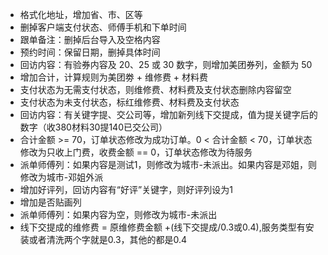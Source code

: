 - 格式化地址，增加省、市、区等
- 删掉客户端支付状态、师傅手机和下单时间
- 跟单备注：删掉后台导入及空格内容
- 预约时间：保留日期，删掉具体时间
- 回访内容：有验券内容及 20、25 或 30 数字，则增加美团券列，金额为 50
- 增加合计，计算规则为美团劵 + 维修费 + 材料费
- 支付状态为无需支付状态，则维修费、材料费及支付状态删除内容留空
- 支付状态为未支付状态，标红维修费、材料费及支付状态
- 回访内容：有关键字提、交公司等，增加新列线下交提成，值为提关键字后的数字（收380材料30提140已交公司）
- 合计金额 >= 70，订单状态修改为成功订单。0 < 合计金额 < 70，订单状态修改为只收上门费，收费金额 == 0，订单状态修改为待服务
- 派单师傅列：如果内容是测试1，则修改为城市-未派出。如果内容是邓姐，则修改为城市-邓姐外派
- 增加好评列，回访内容有“好评”关键字，则好评列设为1
- 增加是否贴画列
- 派单师傅列：如果内容为空，则修改为城市-未派出
- 线下交提成的维修费 = 原维修费金额 +(线下交提成/0.3或0.4),服务类型有安装或者清洗两个字就是0.3，其他的都是0.4